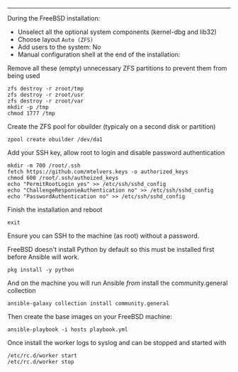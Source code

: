 ---

During the FreeBSD installation:
- Unselect all the optional system components (kernel-dbg and lib32)
- Choose layout `Auto (ZFS)`
- Add users to the system: No
- Manual configuration shell at the end of the installation:

Remove all these (empty) unnecessary ZFS partitions to prevent them from being used

```shell
zfs destroy -r zroot/tmp
zfs destroy -r zroot/usr
zfs destroy -r zroot/var
mkdir -p /tmp
chmod 1777 /tmp
```

Create the ZFS pool for obuilder (typicaly on a second disk or partition)

```shell
zpool create obuilder /dev/da1
```

Add your SSH key, allow root to login and disable password authentication

```shell
mkdir -m 700 /root/.ssh
fetch https://github.com/mtelvers.keys -o authorized_keys
chmod 600 /root/.ssh/authoized_keys
echo "PermitRootLogin yes" >> /etc/ssh/sshd_config
echo "ChallengeResponseAuthentication no" >> /etc/ssh/sshd_config
echo "PasswordAuthentication no" >> /etc/ssh/sshd_config
```

Finish the installation and reboot

```shell
exit
```

Ensure you can SSH to the machine (as root) without a password.

FreeBSD doesn't install Python by default so this must be installed first before Ansible will work.

```shell
pkg install -y python
```

And on the machine you will run Ansible _from_ install the community.general collection

```shell
ansible-galaxy collection install community.general
```

Then create the base images on your FreeBSD machine:

```shell
ansible-playbook -i hosts playbook.yml
```

Once install the worker logs to syslog and can be stopped and started with

```
/etc/rc.d/worker start
/etc/rc.d/worker stop
```
